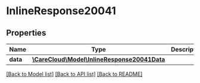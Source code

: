 # InlineResponse20041

## Properties
Name | Type | Description | Notes
------------ | ------------- | ------------- | -------------
**data** | [**\CareCloud\Model\InlineResponse20041Data**](InlineResponse20041Data.md) |  | [optional] 

[[Back to Model list]](../../README.md#documentation-for-models) [[Back to API list]](../../README.md#documentation-for-api-endpoints) [[Back to README]](../../README.md)

